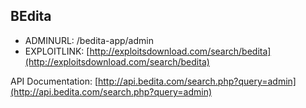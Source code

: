 ## BEdita

* ADMINURL: /bedita-app/admin
* EXPLOITLINK: [http://exploitsdownload.com/search/bedita](http://exploitsdownload.com/search/bedita)

API Documentation: [http://api.bedita.com/search.php?query=admin](http://api.bedita.com/search.php?query=admin)